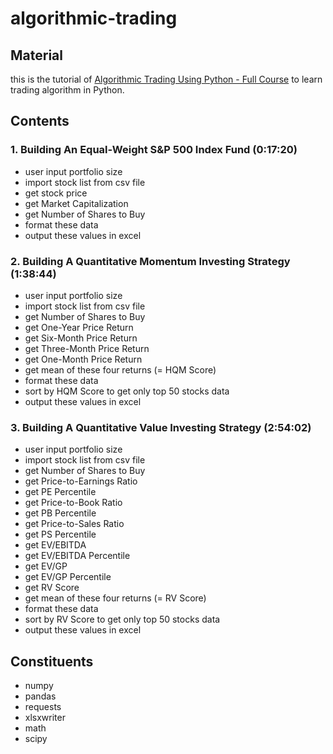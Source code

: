 # algorithmic-trading

## Material 
this is the tutorial of [Algorithmic Trading Using Python - Full Course](https://www.youtube.com/watch?v=xfzGZB4HhEE&t=1503s) to learn trading algorithm in Python.


## Contents
### 1. Building An Equal-Weight S&P 500 Index Fund (0:17:20)
  - user input portfolio size
  - import stock list from csv file
  - get stock price
  - get Market Capitalization
  - get Number of Shares to Buy
  - format these data
  - output these values in excel


### 2. Building A Quantitative Momentum Investing Strategy (1:38:44)
  - user input portfolio size
  - import stock list from csv file
  - get Number of Shares to Buy
  - get One-Year Price Return
  - get Six-Month Price Return
  - get Three-Month Price Return
  - get One-Month Price Return
  - get mean of these four returns (= HQM Score)
  - format these data
  - sort by HQM Score to get only top 50 stocks data
  - output these values in excel


### 3. Building A Quantitative Value Investing Strategy (2:54:02)
  - user input portfolio size
  - import stock list from csv file
  - get Number of Shares to Buy
  - get Price-to-Earnings Ratio
  - get PE Percentile
  - get Price-to-Book Ratio
  - get PB Percentile
  - get Price-to-Sales Ratio
  - get PS Percentile
  - get EV/EBITDA
  - get EV/EBITDA Percentile
  - get EV/GP
  - get EV/GP Percentile
  - get RV Score
  - get mean of these four returns (= RV Score)
  - format these data
  - sort by RV Score to get only top 50 stocks data
  - output these values in excel


## Constituents
* numpy
* pandas
* requests
* xlsxwriter
* math
* scipy

